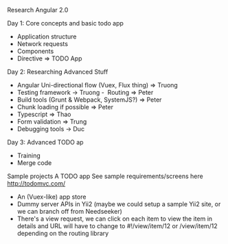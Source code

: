 Research Angular 2.0

Day 1: Core concepts and basic todo app
- Application structure
- Network requests
- Components
- Directive
=> TODO App

Day 2: Researching Advanced Stuff
- Angular Uni-directional flow (Vuex, Flux thing) => Truong
- Testing framework -> Truong
-  Routing => Peter
- Build tools (Grunt & Webpack, SystemJS?) => Peter
- Chunk loading if possible => Peter
- Typescript => Thao
- Form validation => Trung
- Debugging tools -> Duc

Day 3: Advanced TODO ap
- Training
- Merge code

Sample projects
A TODO app
See sample requirements/screens here http://todomvc.com/
- An (Vuex-like) app store 
- Dummy server APIs in Yii2 (maybe we could setup a sample Yii2 site, or we can branch off from Needseeker)
- There's a view request, we can click on each item to view the item in details and URL will have to change to #!/view/item/12 or /view/item/12 depending on the routing library